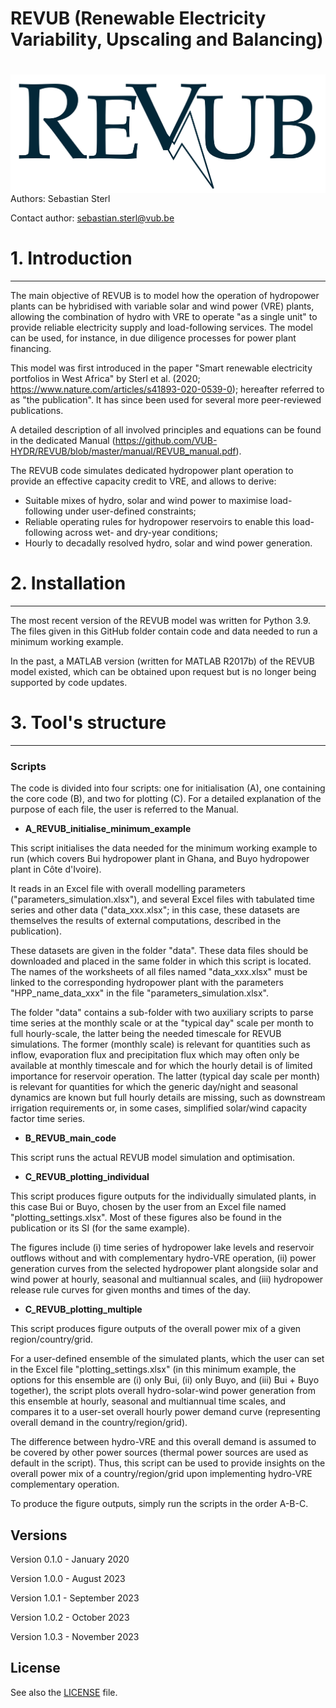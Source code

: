 
# REVUB (Renewable Electricity Variability, Upscaling and Balancing) 

# <img src="./graphs/header_logo.png" align="right" />

Authors: Sebastian Sterl


Contact author: sebastian.sterl@vub.be

# 1. Introduction
---
The main objective of REVUB is to model how the operation of hydropower plants can be hybridised with variable solar and wind power (VRE) plants, allowing the combination of hydro with VRE to operate "as a single unit" to provide reliable electricity supply and load-following services. The model can be used, for instance, in due diligence processes for power plant financing.

This model was first introduced in the paper "Smart renewable electricity portfolios in West Africa" by Sterl et al. (2020; https://www.nature.com/articles/s41893-020-0539-0); hereafter referred to as "the publication". It has since been used for several more peer-reviewed publications.

A detailed description of all involved principles and equations can be found in the dedicated Manual (https://github.com/VUB-HYDR/REVUB/blob/master/manual/REVUB_manual.pdf).

The REVUB code simulates dedicated hydropower plant operation to provide an effective capacity credit to VRE, and allows to derive:

* Suitable mixes of hydro, solar and wind power to maximise load-following under user-defined constraints;
* Reliable operating rules for hydropower reservoirs to enable this load-following across wet- and dry-year conditions;
* Hourly to decadally resolved hydro, solar and wind power generation.

# 2. Installation
---
The most recent version of the REVUB model was written for Python 3.9. The files given in this GitHub folder contain code and data needed to run a minimum working example. 

In the past, a MATLAB version (written for MATLAB R2017b) of the REVUB model existed, which can be obtained upon request but is no longer being supported by code updates.

# 3. Tool's structure
---

### Scripts
The code is divided into four scripts: one for initialisation (A), one containing the core code (B), and two for plotting (C). For a detailed explanation of the purpose of each file, the user is referred to the Manual.

* **A_REVUB_initialise_minimum_example**

This script initialises the data needed for the minimum working example to run (which covers Bui hydropower plant in Ghana, and Buyo hydropower plant in Côte d'Ivoire). 

It reads in an Excel file with overall modelling parameters ("parameters_simulation.xlsx"), and several Excel files with tabulated time series and other data ("data_xxx.xlsx"; in this case, these datasets are themselves the results of external computations, described in the publication). 

These datasets are given in the folder "data". These data files should be downloaded and placed in the same folder in which this script is located. The names of the worksheets of all files named "data_xxx.xlsx" must be linked to the corresponding hydropower plant with the parameters "HPP_name_data_xxx" in the file "parameters_simulation.xlsx".

The folder "data" contains a sub-folder with two auxiliary scripts to parse time series at the monthly scale or at the "typical day" scale per month to full hourly-scale, the latter being the needed timescale for REVUB simulations. The former (monthly scale) is relevant for quantities such as inflow, evaporation flux and precipitation flux which may often only be available at monthly timescale and for which the hourly detail is of limited importance for reservoir operation. The latter (typical day scale per month) is relevant for quantities for which the generic day/night and seasonal dynamics are known but full hourly details are missing, such as downstream irrigation requirements or, in some cases, simplified solar/wind capacity factor time series.

* **B_REVUB_main_code**

This script runs the actual REVUB model simulation and optimisation.
 
* **C_REVUB_plotting_individual**

This script produces figure outputs for the individually simulated plants, in this case Bui or Buyo, chosen by the user from an Excel file named "plotting_settings.xlsx". Most of these figures also be found in the publication or its SI (for the same example). 

The figures include (i) time series of hydropower lake levels and reservoir outflows without and with complementary hydro-VRE operation, (ii) power generation curves from the selected hydropower plant alongside solar and wind power at hourly, seasonal and multiannual scales, and (iii) hydropower release rule curves for given months and times of the day.

* **C_REVUB_plotting_multiple**

This script produces figure outputs of the overall power mix of a given region/country/grid. 

For a user-defined ensemble of the simulated plants, which the user can set in the Excel file "plotting_settings.xlsx" (in this minimum example, the options for this ensemble are (i) only Bui, (ii) only Buyo, and (iii) Bui + Buyo together), the script plots overall hydro-solar-wind power generation from this ensemble at hourly, seasonal and multiannual time scales, and compares it to a user-set overall hourly power demand curve (representing overall demand in the country/region/grid). 

The difference between hydro-VRE and this overall demand is assumed to be covered by other power sources (thermal power sources are used as default in the script). Thus, this script can be used to provide insights on the overall power mix of a country/region/grid upon implementing hydro-VRE complementary operation.

To produce the figure outputs, simply run the scripts in the order A-B-C.

## Versions
Version 0.1.0 - January 2020

Version 1.0.0 - August 2023

Version 1.0.1 - September 2023

Version 1.0.2 - October 2023

Version 1.0.3 - November 2023

## License
See also the [LICENSE](./LICENSE.md) file.

